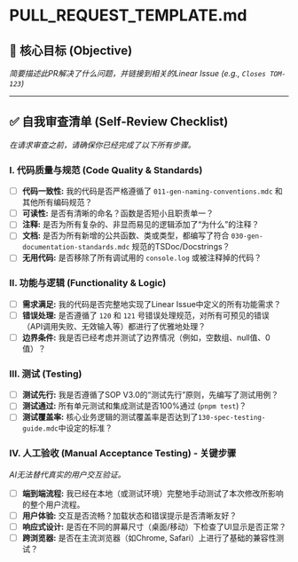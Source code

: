 # PULL_REQUEST_TEMPLATE.md

## 🎯 核心目标 (Objective)
*简要描述此PR解决了什么问题，并链接到相关的Linear Issue (e.g., `Closes TOM-123`)*

---

## ✅ 自我审查清单 (Self-Review Checklist)
*在请求审查之前，请确保你已经完成了以下所有步骤。*

### Ⅰ. 代码质量与规范 (Code Quality & Standards)
- [ ] **代码一致性:** 我的代码是否严格遵循了 `011-gen-naming-conventions.mdc` 和其他所有编码规范？
- [ ] **可读性:** 是否有清晰的命名？函数是否短小且职责单一？
- [ ] **注释:** 是否为所有复杂的、非显而易见的逻辑添加了“为什么”的注释？
- [ ] **文档:** 是否为所有新增的公共函数、类或类型，都编写了符合 `030-gen-documentation-standards.mdc` 规范的TSDoc/Docstrings？
- [ ] **无用代码:** 是否移除了所有调试用的 `console.log` 或被注释掉的代码？

### Ⅱ. 功能与逻辑 (Functionality & Logic)
- [ ] **需求满足:** 我的代码是否完整地实现了Linear Issue中定义的所有功能需求？
- [ ] **错误处理:** 是否遵循了 `120` 和 `121` 号错误处理规范，对所有可预见的错误（API调用失败、无效输入等）都进行了优雅地处理？
- [ ] **边界条件:** 我是否已经考虑并测试了边界情况（例如，空数组、null值、0值）？

### Ⅲ. 测试 (Testing)
- [ ] **测试先行:** 我是否遵循了SOP V3.0的“测试先行”原则，先编写了测试用例？
- [ ] **测试通过:** 所有单元测试和集成测试是否100%通过 (`pnpm test`)？
- [ ] **测试覆盖率:** 核心业务逻辑的测试覆盖率是否达到了`130-spec-testing-guide.mdc`中设定的标准？

### Ⅳ. 人工验收 (Manual Acceptance Testing) - **关键步骤**
*AI无法替代真实的用户交互验证。*
- [ ] **端到端流程:** 我已经在本地（或测试环境）完整地手动测试了本次修改所影响的整个用户流程。
- [ ] **用户体验:** 交互是否流畅？加载状态和错误提示是否清晰友好？
- [ ] **响应式设计:** 是否在不同的屏幕尺寸（桌面/移动）下检查了UI显示是否正常？
- [ ] **跨浏览器:** 是否在主流浏览器（如Chrome, Safari）上进行了基础的兼容性测试？